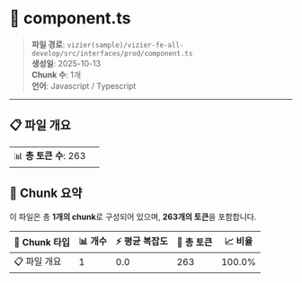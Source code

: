 # 📄 component.ts

> **파일 경로**: `vizier(sample)/vizier-fe-all-develop/src/interfaces/prod/component.ts`  
> **생성일**: 2025-10-13  
> **Chunk 수**: 1개  
> **언어**: Javascript / Typescript
---


## 📋 파일 개요

| | |
|--|--|
| 📊 **총 토큰 수**: 263 |  |






## 🧩 Chunk 요약

이 파일은 총 **1개의 chunk**로 구성되어 있으며, **263개의 토큰**을 포함합니다.

| 🧩 Chunk 타입 | 📊 개수 | ⚡ 평균 복잡도 | 📝 총 토큰 | 📈 비율 |
|---------------|--------|-------------|----------|--------|
| 📋 파일 개요 | 1 | 0.0 | 263 | 100.0% |

